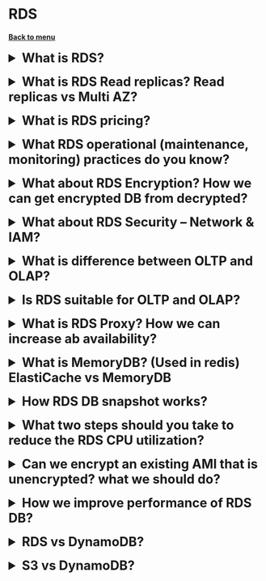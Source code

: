 <h1> RDS </h1>
<h4> 

[Back to menu](../../Menu.md)

</h4>

[//]: # (What is RDS?)

<details>
    <summary style="font-size: 25px;">
        <b>
            What is RDS?
        </b>
    </summary>
<br>

RDS stands for Relational Database Service. (Relational Database Service)

**This is a managed database service for databases using SQL as the query language.**

This allows you to create databases in the cloud that are managed by AWS.
Supported languages include:
-Postgres
- MySQL
  -MariaDB
  -Oracle
- Micr. SQL Server
- Aurora (AWS proprietary database)

**Advantage of using RDS over deploying a database on EC2**
- RDS is a managed service
- Automatic change promotion, patch deployment
- Continuous backup and restore with specific timestamp
- Dashboards
- Read replicas to improve read performance
- Multi-AZ setup for disaster recovery (disaster recovery)
- Possibility of scaling (vertical and horizontal)
- Storage with EBS support (gp2 or io1)
- **BUT you cannot connect to your instances via SSH** (Although I did it with MYSQL)

**RDS Backups**
- Daily full database backup (during maintenance period)
- Transaction logs are backed up by RDS every 5 minutes.
- => possibility of recovery at any point in time
  (from oldest backup to 5 minutes ago)
- Shelf life 7 days (can be increased to 35 days)
- **can create DB Snapshots:**
  - Launched manually by the user
  - Save backup for as long as you want

**Automatic storage scaling**
- Helps to increase the storage capacity of your RDS DB instance. Dynamically
- When RDS detects that you are running out of free database
  storage, scales automatically
- Avoid manually scaling database storage.
- You need to set the maximum storage threshold (maximum limit for DB storage)
- Automatically change storage if:
  - Free storage is less than 10% of allocated storage.
  - Storage shortage lasts for at least 5 minutes.
  - 6 hours since last change
  - Useful for applications with unpredictable workloads
  - Supports all RDS database engines (MariaDB, MySQL, PostgreSQL, SQL Server, Oracle)
</details>
<br>

[//]: # (What is RDS Read replicas? Read replicas vs Multi AZ vs Multi-Region deployments?)

<details>
    <summary style="font-size: 25px;">
        <b>
            What is RDS Read replicas? Read replicas vs Multi AZ?
        </b>
    </summary>
<br>

Amazon RDS Read Replicas provide enhanced performance and durability 
for Amazon RDS database (DB) instances. 
They make it easy to elastically scale out beyond the capacity 
constraints of a single DB instance for **read-heavy database workloads**. 

You can create one or more replicas 
of a given source DB Instance and serve high-volume application
read traffic from multiple copies of your data

![img](https://d1.awsstatic.com/asset-repository/read-replicas-scaling-disaster-recovery.3b8da7093daeb1e87426225caf49e32efe7ae01a.png)

Read replicas vs Multi AZ vs Multi-Region deployments

Multi-AZ deployments
  - **Main purpose is high availability**

Multi-Region deployments
  - **Main purpose is disaster recovery and local performance**

Read replicas
  - **Main purpose is scalability**

https://aws.amazon.com/rds/features/read-replicas/?nc1=h_ls

</details>
<br>

[//]: # (What is RDS pricing?)

<details>
    <summary style="font-size: 25px;">
        <b>
            What is RDS pricing?
        </b>
    </summary>
<br>

Amazon charges for RDS hours
For its memory and allocated reserved memory

Also:
AWS **does not charge** for data that goes **within one region**
(for example, there is no charge between us-west-1a and us-west-1b)

If **data goes to different regions, AWS will charge a fee**
(for example between us-west-1a and us-east-1b)

</details>
<br>

[//]: # (What RDS operational [maintenance, monitoring] practices do you know?)

<details>
    <summary style="font-size: 25px;">
        <b>
            What RDS operational (maintenance, monitoring) practices do you know?
        </b>
    </summary>
<br>

Amazon describes the following use cases:
- Advertising technologies (clickstreams, user events and user profiles)
- Games (leader lists, player data stores and game states).
- Retail (online shopping carts, reservation tracking and customer profiles)
- Banking and finance (event-based transaction processing,
  fraud detection and altered data collection).
- Media and entertainment (digital rights management, user storage
  data and metadata repositories).
- Software as a service (SaaS) - content metadata repositories,
  metadata caches and relationship graph data stores.

</details>
<br>

[//]: # (What about RDS Encryption? How we can get encrypted DB from decrypted?)

<details>
    <summary style="font-size: 25px;">
        <b>
            What about RDS Encryption? How we can get encrypted DB from decrypted?
        </b>
    </summary>
<br>

**RDS encryption:**
- Encryption at rest
- Ability to encrypt master and read replicas using AWS KMS - AES-256 encryption.
- Encryption must be defined at startup time. (When creating, 
choose whether to encrypt or not)
- If the master is not encrypted, read replicas cannot be encrypted.
- Transparent Data Encryption TDE is available for Oracle and SQL Server.
  (This is a special encryption method for Microsoft products)

**In-flight encryption**
- SSL certificates for RDS data encryption during flight
- Provide SSL options with a trusted certificate when connecting to the database.
- To force the use of SSL:
  - PostgreSQL: rds.force_ssl=1 in AWS RDS console (parameter groups).
  - MySQL: inside the database:
    GRANT USAGE ON *.* TO 'mysqluser'@'%' REQUIRE SSL;

**RDS encryption operations**
- Encryption of RDS backups
- Snapshots of unencrypted RDS databases are not encrypted.
- Snapshots of encrypted RDS databases are encrypted
- Can copy a snapshot to an encrypted one

**To encrypt an unencrypted RDS database:**
- Create a snapshot of an unencrypted database.
- Copy the photo and enable encryption for the photo.
- Restore database from encrypted snapshot
- Transferring applications to a new database and deleting the old database.

</details>
<br>

[//]: # (What about RDS Security – Network & IAM?)

<details>
    <summary style="font-size: 25px;">
        <b>
            What about RDS Security – Network & IAM?
        </b>
    </summary>
<br>

**Network Security**
- RDS databases are typically deployed on a private subnet rather than a public subnet.
- RDS security works through the use of **security groups**
  (same concept as for EC2 instances) -
  controls which IP/security group can communicate with RDS

**Access Control**
- IAM policies help control who can manage AWS RDS (via the RDS API).
- You can use your traditional username and password to log into the database.
- IAM based authentication can be used to login to RDS MySQL and PostgreSQL.

**RDS - IAM authentication**
- IAM database authentication works with MySQL and PostgreSQL
- You don't need a password, just an authentication token obtained through IAM and RDS API calls
- The authentication token expires after 15 minutes.

**Advantages**
- Network input/output must be encrypted using SSL.
- IAM for centralized user management instead of database
- Can use IAM roles and EC2 instance. profiles for easy integration

</details>
<br>

[//]: # (What is difference between OLTP and OLAP?)

<details>
    <summary style="font-size: 25px;">
        <b>
            What is difference between OLTP and OLAP?
        </b>
    </summary>
<br>

OLTP - Online Transaction Processing - processes data from
  transactions in ral-time

OLAP - Online Analytics Processing - process queries to analuze 
  historical data

</details>
<br>

[//]: # (Is RDS suitable for OLTP and OLAP?)

<details>
    <summary style="font-size: 25px;">
        <b>
            Is RDS suitable for OLTP and OLAP?
        </b>
    </summary>
<br>

Yes for OLTP (because of transactions processing)

No for OLAP (there are another services for processing data analysis (RedShift))

</details>
<br>

[//]: # (What is RDS Proxy? How we can increase ab availability?)

<details>
    <summary style="font-size: 25px;">
        <b>
            What is RDS Proxy? How we can increase ab availability?
        </b>
    </summary>
<br>

RDS Proxy have these pluses: 
- Serverless and scales automatically database connections
- Preserves app connections during failover
- Detects fail-over and routes requests
- Deployable over Multu-AZ

</details>
<br>

[//]: # (What is MemoryDB?)

<details>
    <summary style="font-size: 25px;">
        <b>
            What is MemoryDB? (Used in redis) ElastiCache vs MemoryDB
        </b>
    </summary>
<br>

1. In-Memory Database
2. Use cases - online gaming with millions users
3. MemoryDB vs ElastiCashe
  MemoryDB store whole dataset in memory without database
  ElastiCache is an in-memory cache for DBs
  
</details>
<br>

[//]: # (How RDS DB snapshot works?)

<details>
    <summary style="font-size: 25px;">
        <b>
            How RDS DB snapshot works?
        </b>
    </summary>
<br>

1. User initiated
2. Point-in-time snapshot
3. no retention period
4. used to back up your DB instance to a known state and restore
   to that specific state at any time

</details>
<br>

[//]: # (What two steps should you take to reduce the RDS CPU utilization?)

<details>
    <summary style="font-size: 25px;">
        <b>
            What two steps should you take to reduce the RDS CPU utilization?
        </b>
    </summary>
<br>

1. Create an ElastiCache cluster and use this to cache your most
   frequently read blog posts.
2. Create multiple RDS read replicas and point multiple EC2 
   instances to these read replicas, thereby spreading the load.

Amazon ElastiCache improves the performance of web applications 
  by allowing you to retrieve information from a fast,
  managed, in-memory system, instead of relying entirely on slower 
  disk-based databases.

Amazon RDS Read Replicas make it easy to elastically scale out beyond 
  the capacity constraints of a single DB instance for read-heavy 
  database workloads.

</details>
<br>

[//]: # (Can we encrypt an existing AMI that is unencrypted? what we should do?)

<details>
    <summary style="font-size: 25px;">
        <b>
            Can we encrypt an existing AMI that is unencrypted? what we should do?
        </b>
    </summary>
<br>

You cannot add encryption to an existing AMI. 
Instead, you will need to create a copy and specify that the copy has encryption enabled.

</details>
<br>

[//]: # (How we improve performance of RDS db?)

<details>
    <summary style="font-size: 25px;">
        <b>
            How we improve performance of RDS DB?
        </b>
    </summary>
<br>

- ElastiCache for **Memcached** can be used to improve read performance of databases;
but it does not have the ability to sort and rank query results.
- ElastiCache for **Redis** can be used to improve read performance of databases, 
and it also has the ability to sort and rank query results.
- Add a read replica to improve performance for read queries.
(A read replica will improve performance for read-only queries
to an RDS database.)

</details>
<br>

[//]: # (RDS vs DynamoDB?)

<details>
    <summary style="font-size: 25px;">
        <b>
            RDS vs DynamoDB?
        </b>
    </summary>
<br>

RDS is relative db like MySQL, postgresSQl
  - not so high scalability as DynamoDB
  - Amazon RDS provides a cost-effective way to manage relational databases in the cloud

DynamoDB is a key-value and document database 
that delivers single-digit millisecond performance at any scale.
  - features flexibility, scalability, and performance.
  - offers high availability out of the box with no need for setup or configuration.
  - automatically replicates your data across multiple Availability Zones

https://cloudacademy.com/blog/amazon-rds-vs-dynamodb-12-differences/

</details>
<br>

[//]: # (S3 vs DynamoDB?)

<details>
    <summary style="font-size: 25px;">
        <b>
            S3 vs DynamoDB?
        </b>
    </summary>
<br>

S3 is a storage solution suitable for images, 
documents, and other files or objects that can be accessed 
by multiple users and services.

DynamoDB is a NoSQL database and not a 
suitable place to store images and text documents.

</details>
<br>